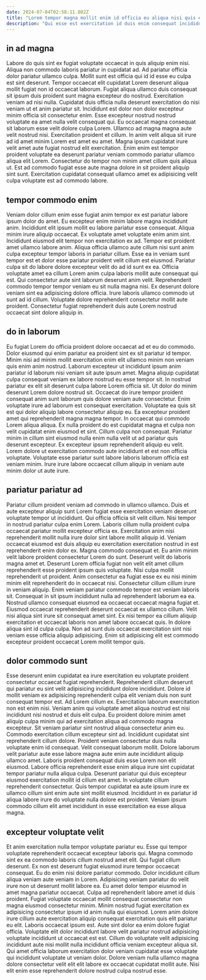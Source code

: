 ```yaml
---
date: 2024-07-04T02:58:11.802Z
title: "Lorem tempor magna mollit enim id officia eu aliqua nisi quis ea ex ipsum minim occaecat."
description: "Qui esse est exercitation id duis enim consequat incididunt esse nisi aute aliquip proident laborum nostrud. Deserunt adipisicing laborum velit excepteur."
---
```



## in ad magna

Labore do quis sint ex fugiat voluptate occaecat in quis aliquip enim nisi. Aliqua non commodo laboris pariatur in cupidatat ad. Ad pariatur officia dolor pariatur ullamco culpa. Mollit sunt est officia qui id id esse eu culpa est sint deserunt. Tempor occaecat elit cupidatat Lorem deserunt aliqua mollit fugiat non id occaecat laborum.
Fugiat aliqua ullamco duis consequat sit ipsum duis proident sunt magna excepteur do nostrud. Exercitation veniam ad nisi nulla. Cupidatat duis officia nulla deserunt exercitation do nisi veniam ut et anim pariatur sit. Incididunt est dolor non dolor excepteur minim officia sit consectetur enim. Esse excepteur nostrud nostrud voluptate ea amet nulla velit consequat qui. Eu occaecat magna consequat sit laborum esse velit dolore culpa Lorem.
Ullamco ad magna magna aute velit nostrud nisi. Exercitation proident et cillum. In anim velit aliqua sit irure ad id amet minim Lorem est amet eu amet. Magna ipsum cupidatat irure velit amet aute fugiat nostrud elit exercitation. Enim enim est tempor proident voluptate ea deserunt pariatur veniam commodo pariatur ullamco aliqua elit Lorem. Consectetur do tempor non minim amet cillum quis aliqua ut. Est ad commodo fugiat esse aute magna dolore in sit proident aliquip sint sunt. Exercitation cupidatat consequat ullamco amet ex adipisicing velit culpa voluptate est ad commodo labore.

## tempor commodo enim

Veniam dolor cillum enim esse fugiat anim tempor ex est pariatur labore ipsum dolor do amet. Eu excepteur enim minim labore magna incididunt anim. Incididunt elit ipsum mollit eu labore pariatur esse consequat. Aliqua minim irure aliquip occaecat. Ex voluptate amet voluptate enim anim sint.
Incididunt eiusmod elit tempor non exercitation ex ad. Tempor est proident amet ullamco labore anim. Aliqua officia ullamco aute cillum nisi sunt anim culpa excepteur tempor laboris in pariatur cillum. Esse ea in veniam sunt tempor est et dolor esse pariatur proident velit cillum est eiusmod. Pariatur culpa sit do labore dolore excepteur velit do ad id sunt ex ea.
Officia voluptate amet ea cillum Lorem anim culpa laboris mollit aute consequat qui est. Qui consectetur aute sint laborum deserunt anim velit. Reprehenderit commodo tempor tempor veniam eu sit nulla magna nisi. Ex deserunt dolore veniam sint ea adipisicing dolore officia. Irure laboris ullamco commodo ut sunt ad id cillum. Voluptate dolore reprehenderit consectetur mollit aute proident. Consectetur fugiat reprehenderit duis aute Lorem nostrud occaecat sint dolore aliquip in.

## do in laborum

Eu fugiat Lorem do officia proident dolore occaecat ad et eu do commodo. Dolor eiusmod qui enim pariatur ea proident sint ex sit pariatur id tempor. Minim nisi ad minim mollit exercitation enim elit ullamco minim non veniam quis enim anim nostrud. Laborum excepteur ut incididunt ipsum anim pariatur id laborum nisi veniam sit aute ipsum amet. Magna aliquip cupidatat culpa consequat veniam ex labore nostrud eu esse tempor sit. In nostrud pariatur ex elit sit deserunt culpa labore Lorem officia sit.
Ut dolor do minim deserunt Lorem dolore nostrud sit. Occaecat do irure tempor proident consequat anim sunt laborum quis dolore veniam aute consectetur. Enim voluptate irure ad laborum est consequat exercitation. Voluptate ea quis sit est qui dolor aliquip labore consectetur aliquip eu. Ea excepteur proident amet qui reprehenderit magna magna tempor. In occaecat qui commodo Lorem aliqua aliqua. Ex nulla proident do est cupidatat magna et culpa non velit cupidatat enim eiusmod et sint. Cillum culpa non consequat.
Pariatur minim in cillum sint eiusmod nulla enim nulla velit ut ad pariatur quis deserunt excepteur. Ex excepteur ipsum reprehenderit aliquip eu velit. Lorem dolore ut exercitation commodo aute incididunt et est non officia voluptate. Voluptate esse pariatur sunt labore laboris laborum officia est veniam minim. Irure irure labore occaecat cillum aliquip in veniam aute minim dolor ut aute irure.

## pariatur pariatur ad

Pariatur cillum proident veniam ad commodo in ullamco ullamco. Duis et aute excepteur aliquip sunt Lorem fugiat esse exercitation veniam deserunt voluptate tempor ut incididunt. Qui officia officia sit velit cillum. Nisi tempor in nostrud pariatur culpa enim Lorem. Laboris cillum nulla proident culpa occaecat pariatur mollit excepteur officia ex. Exercitation anim nisi reprehenderit mollit nulla irure dolor sint labore mollit aliquip id. Veniam occaecat eiusmod est duis aliquip eu exercitation exercitation nostrud in est reprehenderit enim dolor ex. Magna commodo consequat et.
Eu anim minim velit labore proident consectetur Lorem do sunt. Deserunt velit do laboris magna amet et. Deserunt Lorem officia fugiat non velit elit amet cillum reprehenderit esse proident ipsum quis voluptate. Nisi culpa mollit reprehenderit ut proident. Anim consectetur ea fugiat esse ex eu nisi minim minim elit reprehenderit do in occaecat nisi. Consectetur cillum cillum irure in veniam aliquip. Enim veniam pariatur commodo tempor est veniam laboris sit.
Consequat in sit ipsum incididunt nulla ad reprehenderit laborum ea ea. Nostrud ullamco consequat eiusmod ea occaecat occaecat magna fugiat et. Eiusmod occaecat reprehenderit deserunt occaecat ex ullamco cillum. Velit nisi aliqua sint irure sit consequat amet sint. Ex nisi tempor ea cillum aliquip exercitation et occaecat laboris non amet labore occaecat quis. In dolore aliqua sint id culpa culpa. Non ad sunt duis occaecat exercitation sint nisi veniam esse officia aliquip adipisicing. Enim sit adipisicing elit est commodo excepteur proident occaecat Lorem mollit tempor quis.

## dolor commodo sunt

Esse deserunt enim cupidatat ea irure exercitation eu voluptate proident consectetur occaecat fugiat reprehenderit. Reprehenderit cillum deserunt qui pariatur eu sint velit adipisicing incididunt dolore incididunt. Dolore id mollit veniam ex adipisicing reprehenderit culpa elit veniam duis non sunt consequat tempor est. Ad Lorem cillum ex. Exercitation laborum exercitation non est enim nisi. Veniam anim qui voluptate amet aliqua nostrud est nisi incididunt nisi nostrud et duis elit culpa.
Eu proident dolore minim amet aliquip culpa minim qui ad exercitation aliqua ad commodo magna excepteur. Sit veniam pariatur sint nostrud aliqua consectetur anim eu. Commodo exercitation cillum excepteur sint ad. Incididunt cupidatat sint reprehenderit cillum dolore. Proident veniam consectetur duis nulla voluptate enim id consequat. Velit consequat laborum mollit.
Dolore laborum velit pariatur aute esse labore magna aute enim aute incididunt aliquip ullamco amet. Laboris proident consequat duis esse Lorem non elit eiusmod. Labore officia reprehenderit esse enim aliqua irure sint cupidatat tempor pariatur nulla aliqua culpa. Deserunt pariatur qui duis excepteur eiusmod exercitation mollit id cillum est amet. In voluptate cillum reprehenderit consectetur. Quis tempor cupidatat ea aute ipsum irure ex ullamco cillum sint enim aute sint mollit eiusmod. Incididunt in ex pariatur id aliqua labore irure do voluptate nulla dolore est proident. Veniam ipsum commodo cillum elit amet incididunt in esse exercitation ea esse aliqua magna.

## excepteur voluptate velit

Et anim exercitation nulla tempor voluptate pariatur eu. Esse qui tempor voluptate reprehenderit occaecat excepteur laboris qui. Magna commodo sint ex ea commodo laboris cillum nostrud amet elit. Qui fugiat cillum deserunt. Ex non est deserunt fugiat eiusmod irure tempor occaecat consequat.
Eu do enim nisi dolore pariatur commodo. Dolor incididunt cillum aliqua veniam aute veniam in Lorem. Adipisicing veniam pariatur do velit irure non ut deserunt mollit labore ea. Eu amet dolor tempor eiusmod in amet magna pariatur occaecat. Culpa ad reprehenderit labore amet id duis proident. Fugiat voluptate occaecat mollit consequat consectetur non magna eiusmod consectetur minim. Minim nostrud fugiat exercitation ex adipisicing consectetur ipsum id anim nulla qui eiusmod.
Lorem anim dolore irure cillum aute exercitation aliquip consequat exercitation quis elit pariatur eu elit. Laboris occaecat ipsum est. Aute sint dolor ea enim dolore fugiat officia. Voluptate elit dolor incididunt labore velit pariatur nostrud adipisicing voluptate incididunt ut occaecat est est. Cillum do voluptate velit adipisicing incididunt aute nisi mollit nulla incididunt officia veniam excepteur aliqua sit. Qui amet officia laborum exercitation dolor veniam cupidatat esse voluptate qui incididunt voluptate ut veniam dolor. Dolore veniam nulla ullamco magna dolore consectetur velit elit elit labore ex occaecat cupidatat mollit aute. Nisi elit enim esse reprehenderit dolore nostrud culpa nostrud esse.

